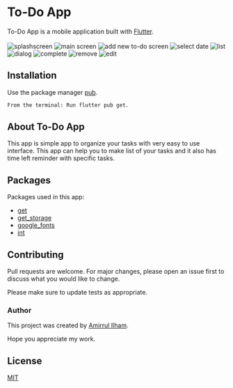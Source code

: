 # To-Do App

To-Do App is a mobile application built with [Flutter](https://flutter.dev/?gclid=CjwKCAjwlbr8BRA0EiwAnt4MTmMOnD7o2kf5AAKHH4f7MwlD02qV6DdNvuf7yTrZef9x9Tl3qmOJEBoCTAoQAvD_BwE&gclsrc=aw.ds).\
\
![splashscreen](https://i.ibb.co/9sJRxQz/Splash-Screen.png)
![main screen](https://i.ibb.co/28tzt1W/Main-Screen.png)
![add new to-do screen](https://i.ibb.co/vvJkKMv/Add-To-Do-screen.png)
![select date](https://i.ibb.co/7GBndrz/select-date.png)
![list](https://i.ibb.co/tHxwF73/list.png)
![dialog](https://i.ibb.co/Pzdf0jV/completed.png)
![complete](https://i.ibb.co/KF1XNs0/complete.png)
![remove](https://i.ibb.co/RT3q9b2/remove.png)
![edit](https://i.ibb.co/Z6K64z3/Edit.png)

## Installation

Use the package manager [pub](https://pip.pypa.io/en/stable/).

```bash
From the terminal: Run flutter pub get.
```

## About To-Do App

This app is simple app to organize your tasks with very easy to use interface. This app can help you to make list of your tasks and it also has time left reminder with specific tasks.

## Packages

Packages used in this app:

- [get](https://pub.dev/packages/get)
- [get_storage](https://pub.dev/packages/get_storage)
- [google_fonts](https://pub.dev/packages/google_fonts)
- [int](https://pub.dev/packages/intl)

## Contributing
Pull requests are welcome. For major changes, please open an issue first to discuss what you would like to change.

Please make sure to update tests as appropriate.

### Author

This project was created by [Amirrul Ilham](https://profile.codersrank.io/user/amirrulilham).

Hope you appreciate my work.


## License
[MIT](https://choosealicense.com/licenses/mit/)